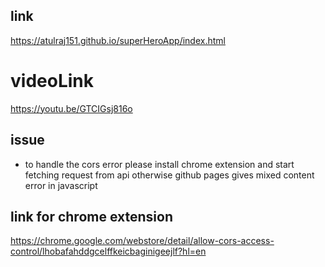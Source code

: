 ## link 
https://atulraj151.github.io/superHeroApp/index.html


# videoLink

https://youtu.be/GTCIGsj816o
## issue
- to handle the cors error please install chrome extension and start fetching request from api otherwise github pages gives mixed content error in javascript
## link for chrome extension

https://chrome.google.com/webstore/detail/allow-cors-access-control/lhobafahddgcelffkeicbaginigeejlf?hl=en



